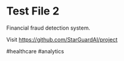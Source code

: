 # Test File 2

Financial fraud detection system.

Visit https://github.com/StarGuardAI/project

#healthcare #analytics
